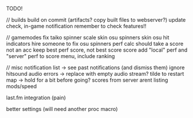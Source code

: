 TODO!

// builds
build on commit (artifacts? copy built files to webserver?)
update check, in-game notification
remember to check features!!

// gamemodes
fix taiko spinner scale
skin osu spinners
skin osu hit indicators
hire someone to fix osu spinners
perf calc should take a score not an acc
keep best perf score, not best score score
add "local" perf and "server" perf to score menu, include ranking

// misc
notification list -> see past notifications (and dismiss them)
ignore hitsound audio errors -> replace with empty audio stream?
tilde to restart map -> hold for a bit before going?
scores from server arent listing mods/speed

last.fm integration (pain)

better settings (will need another proc macro)